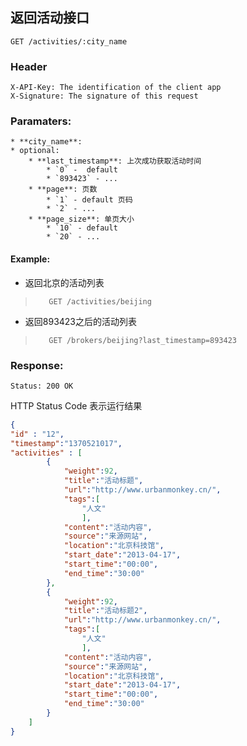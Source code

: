 ## 返回活动接口

```
GET /activities/:city_name
```

### Header
```
X-API-Key: The identification of the client app
X-Signature: The signature of this request
```
### Paramaters:
    * **city_name**: 
    * optional:
        * **last_timestamp**: 上次成功获取活动时间
            * `0` -  default
            * `893423` - ...
        * **page**: 页数
            * `1` - default 页码
            * `2` - ...
        * **page_size**: 单页大小
            * `10` - default
            * `20` - ...

#### Example: 

* 返回北京的活动列表
>```
>    GET /activities/beijing
>```

* 返回893423之后的活动列表
>```
>    GET /brokers/beijing?last_timestamp=893423
>```

### Response:
```
Status: 200 OK
```
HTTP Status Code 表示运行结果
```json
{
"id" : "12",
"timestamp":"1370521017",
"activities" : [
        {
            "weight":92,
            "title":"活动标题",
            "url":"http://www.urbanmonkey.cn/",
            "tags":[
                "人文"
                ],
            "content":"活动内容",
            "source":"来源网站",
            "location":"北京科技馆",
            "start_date":"2013-04-17",
            "start_time":"00:00",
            "end_time":"30:00"
        },
        {
            "weight":92,
            "title":"活动标题2",
            "url":"http://www.urbanmonkey.cn/",
            "tags":[
                "人文"
                ],
            "content":"活动内容",
            "source":"来源网站",
            "location":"北京科技馆",
            "start_date":"2013-04-17",
            "start_time":"00:00",
            "end_time":"30:00"
        }
    ]
}
```
